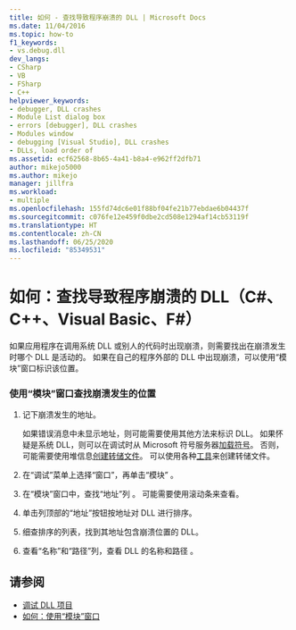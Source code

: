 ```yaml
---
title: 如何 - 查找导致程序崩溃的 DLL | Microsoft Docs
ms.date: 11/04/2016
ms.topic: how-to
f1_keywords:
- vs.debug.dll
dev_langs:
- CSharp
- VB
- FSharp
- C++
helpviewer_keywords:
- debugger, DLL crashes
- Module List dialog box
- errors [debugger], DLL crashes
- Modules window
- debugging [Visual Studio], DLL crashes
- DLLs, load order of
ms.assetid: ecf62568-8b65-4a41-b8a4-e962ff2dfb71
author: mikejo5000
ms.author: mikejo
manager: jillfra
ms.workload:
- multiple
ms.openlocfilehash: 155fd74dc6e01f88bf04fe21b77ebdae6b04437f
ms.sourcegitcommit: c076fe12e459f0dbe2cd508e1294af14cb53119f
ms.translationtype: HT
ms.contentlocale: zh-CN
ms.lasthandoff: 06/25/2020
ms.locfileid: "85349531"
---
```

# <a name="how-to-find-which-dll-your-program-crashed-in-c-c-visual-basic-f"></a>如何：查找导致程序崩溃的 DLL（C#、C++、Visual Basic、F#）

 如果应用程序在调用系统 DLL 或别人的代码时出现崩溃，则需要找出在崩溃发生时哪个 DLL 是活动的。 如果在自己的程序外部的 DLL 中出现崩溃，可以使用“模块”窗口标识该位置。

### <a name="to-find-where-a-crash-occurred-using-the-modules-window"></a>使用“模块”窗口查找崩溃发生的位置

1. 记下崩溃发生的地址。

    如果错误消息中未显示地址，则可能需要使用其他方法来标识 DLL。 如果怀疑是系统 DLL，则可以在调试时从 Microsoft 符号服务器[加载符号](../debugger/specify-symbol-dot-pdb-and-source-files-in-the-visual-studio-debugger.md)。 否则，可能需要使用堆信息[创建转储文件](../debugger/using-dump-files.md)。 可以使用各种[工具](https://blogs.msdn.microsoft.com/andrehal/2009/12/31/what-is-a-dump-and-how-do-i-create-one/)来创建转储文件。

2. 在“调试”菜单上选择“窗口”，再单击“模块”  。

3. 在“模块”窗口中，查找“地址”列 。 可能需要使用滚动条来查看。

4. 单击列顶部的“地址”按钮按地址对 DLL 进行排序。

5. 细查排序的列表，找到其地址包含崩溃位置的 DLL。

6. 查看“名称”和“路径”列，查看 DLL 的名称和路径 。

## <a name="see-also"></a>请参阅
- [调试 DLL 项目](../debugger/debugging-dll-projects.md)
- [如何：使用“模块”窗口](../debugger/how-to-use-the-modules-window.md)